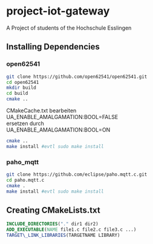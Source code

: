 # project-iot-gateway
A Project of students of the Hochschule Esslingen

## Installing Dependencies ##

### open62541 ###

```bash
git clone https://github.com/open62541/open62541.git
cd open62541
mkdir build
cd build
cmake ..
```
CMakeCache.txt bearbeiten   
UA\_ENABLE_AMALGAMATION:BOOL=FALSE   
ersetzen durch  
UA\_ENABLE_AMALGAMATION:BOOL=ON  
```bash
cmake ..
make install #evtl sudo make install
```

### paho_mqtt ###

```bash
git clone https://github.com/eclipse/paho.mqtt.c.git
cd paho.mqtt.c
cmake .
make install #evtl sudo make install
```

## Creating CMakeLists.txt ##
```cmake
INCLUDE_DIRECTORIES("." dir1 dir2)
ADD_EXECUTABLE(NAME file1.c file2.c file3.c ...)
TARGET\_LINK_LIBRARIES(TARGETNAME LIBRARY)
```



